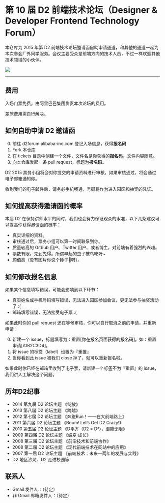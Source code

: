 # 第 10 届 D2 前端技术论坛（Designer &amp; Developer Frontend Technology Forum）


本仓库为 2015 年第 D2 前端技术论坛邀请函自助申请通道，和其他的通道一起为本次参会厂外同学服务。会议主要受众是前端方向的技术人员，不过一样欢迎其他技术领域的小伙伴。

[![](https://cbu01.alicdn.com/cms/upload/2015/030/384/2483030_39245877.jpg)](http://d2forum.alibaba-inc.com/)

----------

## 费用

入场门票免费，由阿里巴巴集团负责本次论坛的费用。

差旅费用需自行解决。

## 如何自助申请 D2 邀请函

0. 前往 d2forum.alibaba-inc.com 登记入场信息，获得**报名码**
0. Fork 本仓库
0. 在 tickets 目录中创建一个文件，文件名是你获得的**报名码**，文件内容随意。
0. 向本仓库发起一条 pull request，标题为**报名码**。

D2 2015 票务小组将会对你提交的申请资料进行审核，如果审核通过，将会通过电子邮箱通知你。

收到我们的电子邮件后，请务必手机畅通，号码将作为进入园区和抽奖的凭证。

## 如何提高获得邀请函的概率

本届 D2 在保持讲师水平的同时，我们也会努力保证观众的水准，以下几条建议可以提高你获得邀请函的概率：

* 真实详细的资料。
* 审核通过后，票务小组可以第一时间联系到你。
* 质量较高的 Github 用户、Twitter 用户、或者博主，对前端有着强烈的兴趣。
* 票数有限，先到先得。所谓早起的虫子被鸟吃呀~
* 颜值高（没有图片你说个锤子🔨呀）。

## 如何修改报名信息

如果某个信息填写错误，可能会影响到以下环节：

* 真实姓名或手机号码填写错误，无法进入园区参加会议，更无法参与抽奖活动了 :(
* 邮箱填写错误，无法接受电子票 :(

如果此时你的 pull request 还在等候审核，你可以自行取消之前的申请，并重新申请：

0. 新建一个 issue，标题填写为：重置[你在报名页面获得的报名码]。如：重置申请[A1B2C3D4]。
0. 将 issue 的标签（label）设置为『重置』
0. 当你看到此 issue 被我们 close 掉了，就可以重新报名啦。

如果此时你已经在邮箱里收到了电子票，请新建一个标签不为『重置』的 issue，我们讲人工解决这个问题。


## 历年D2纪事

* 2014 第九届 D2 论坛主题 《绽放》
* 2013 第八届 D2 论坛主题 《跨越》
* 2012 第七届 D2 论坛主题 《奔跑Run！——在大前端路上》
* 2011 第六届 D2 论坛主题 《Boom! Let’s Get D2 Crazy!》
* 2010 第五届 D2 论坛主题 《D平方（D2 = D²），潜能无限》
* 2009 第四届 D2 论坛主题 《蜕变·成长》
* 2008 第三届 D2 论坛主题 《前沿技术和前端协作》
* 2008 第二届 D2 论坛主题 《现代前端技术在网站中的应用》
* 2007 第一届 D2 论坛主题 《前端技术：未来一两年的发展与实践》
* D2 地区沙龙、D2 走进校园等

## 联系人

* Gmail 发件人：（待定）
* 非 Gmail 邮箱发件人：（待定）
